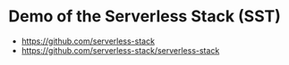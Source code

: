 # Demo of the Serverless Stack (SST)

- https://github.com/serverless-stack
- https://github.com/serverless-stack/serverless-stack
